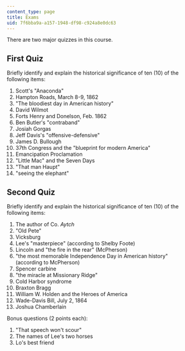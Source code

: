 ```yaml
---
content_type: page
title: Exams
uid: 7f6bba9a-a157-1948-df98-c924a8e0dc63
---
```


There are two major quizzes in this course.

First Quiz
----------

Briefly identify and explain the historical significance of ten (10) of the following items:

1.  Scott's "Anaconda"
2.  Hampton Roads, March 8-9, 1862
3.  "The bloodiest day in American history"
4.  David Wilmot
5.  Forts Henry and Donelson, Feb. 1862
6.  Ben Butler's "contraband"
7.  Josiah Gorgas
8.  Jeff Davis's "offensive-defensive"
9.  James D. Bullough
10.  37th Congress and the "blueprint for modern America"
11.  Emancipation Proclamation
12.  "Little Mac" and the Seven Days
13.  "That man Haupt"
14.  "seeing the elephant"

Second Quiz
-----------

Briefly identify and explain the historical significance of ten (10) of the following items:

1.  The author of Co. _Aytch_
2.  "Old Pete"
3.  Vicksburg
4.  Lee's "masterpiece" (according to Shelby Foote)
5.  Lincoln and "the fire in the rear" (McPherson)
6.  "the most memorable Independence Day in American history" (according to McPherson)
7.  Spencer carbine
8.  "the miracle at Missionary Ridge"
9.  Cold Harbor syndrome
10.  Braxton Bragg
11.  William W. Holden and the Heroes of America
12.  Wade-Davis Bill, July 2, 1864
13.  Joshua Chamberlain

Bonus questions (2 points each):

1.  "That speech won't scour"
2.  The names of Lee's two horses
3.  Lo's best friend